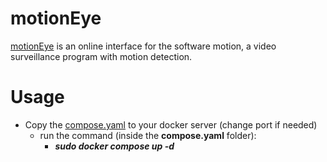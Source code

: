 # motionEye
[motionEye](https://github.com/motioneye-project/motioneye)  is an online interface for the software motion, a video surveillance program with motion detection.

# Usage
+ Copy the [compose.yaml](/DockerCompose/motioneye/compose.yaml) to your docker server (change port if needed)
  + run the command (inside the **compose.yaml** folder):
    + ***sudo docker compose up -d***